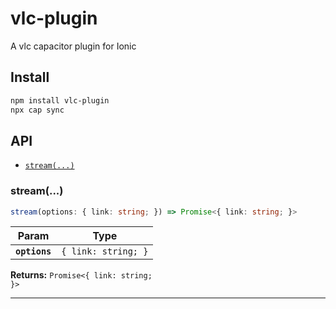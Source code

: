 # vlc-plugin

A vlc capacitor plugin for Ionic

## Install

```bash
npm install vlc-plugin
npx cap sync
```

## API

<docgen-index>

* [`stream(...)`](#stream)

</docgen-index>

<docgen-api>
<!--Update the source file JSDoc comments and rerun docgen to update the docs below-->

### stream(...)

```typescript
stream(options: { link: string; }) => Promise<{ link: string; }>
```

| Param         | Type                           |
| ------------- | ------------------------------ |
| **`options`** | <code>{ link: string; }</code> |

**Returns:** <code>Promise&lt;{ link: string; }&gt;</code>

--------------------

</docgen-api>
